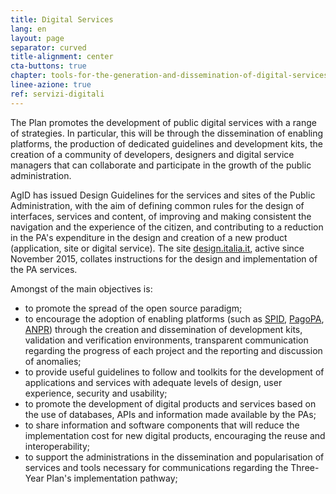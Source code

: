 ```yaml
---
title: Digital Services
lang: en
layout: page
separator: curved
title-alignment: center
cta-buttons: true
chapter: tools-for-the-generation-and-dissemination-of-digital-services
linee-azione: true
ref: servizi-digitali
---
```

The Plan promotes the development of public digital services with a range of strategies. In particular, this will be through the dissemination of enabling platforms, the production of dedicated guidelines and development kits, the creation of a community of developers, designers and digital service managers that can collaborate and participate in the growth of the public administration.

AgID has issued Design Guidelines for the services and sites of the Public Administration, with the aim of defining common rules for the design of interfaces, services and content, of improving and making consistent the navigation and the experience of the citizen, and contributing to a reduction in the PA&#39;s expenditure in the design and creation of a new product (application, site or digital service). The site [design.italia.it](http://design.italia.it), active since November 2015, collates instructions for the design and implementation of the PA services.

Amongst of the main objectives is:

- to promote the spread of the open source paradigm;
- to encourage the adoption of enabling platforms (such as [SPID](http://www.spid.gov.it), [PagoPA](http://www.agid.gov.it/agenda-digitale/pubblica-amministrazione/pagamenti-elettronici), [ANPR](http://www.agid.gov.it/agenda-digitale/pubblica-amministrazione/anagrafe-nazionale-anpr)) through the creation and dissemination of development kits, validation and verification environments, transparent communication regarding the progress of each project and the reporting and discussion of anomalies;
- to provide useful guidelines to follow and toolkits for the development of applications and services with adequate levels of design, user experience, security and usability;
- to promote the development of digital products and services based on the use of databases, APIs and information made available by the PAs;
- to share information and software components that will reduce the implementation cost for new digital products, encouraging the reuse and interoperability;
- to support the administrations in the dissemination and popularisation of services and tools necessary for communications regarding the Three-Year Plan&#39;s implementation pathway;
